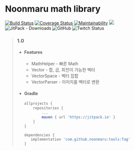 # Noonmaru math library
[![Build Status](https://travis-ci.org/noonmaru/math.svg?branch=master)](https://travis-ci.org/noonmaru/math)
[![Coverage Status](https://coveralls.io/repos/github/noonmaru/math/badge.svg?branch=master)](https://coveralls.io/github/noonmaru/math?branch=master)
[![Maintainability](https://api.codeclimate.com/v1/badges/5abbae229dbcd797e9ce/maintainability)](https://codeclimate.com/github/noonmaru/math/maintainability)
[![](https://jitpack.io/v/noonmaru/math.svg)](https://jitpack.io/#noonmaru/math)
![JitPack - Downloads](https://img.shields.io/jitpack/dm/github/noonmaru/math)
![GitHub](https://img.shields.io/github/license/noonmaru/math)
![Twitch Status](https://img.shields.io/twitch/status/hptgrm)

> ### 1.0
> * #### Features
>   * MathHelper - 빠른 Math
>   * Vector - 합, 곱, 회전이 가능한 벡터
>   * VectorSpace - 벡터 집합
>   * VectorParser - 이미지를 벡터로 변환
> * #### Gradle
>   ```groovy
>   allprojects {
> 	    repositories {
>           ...
>  	    	maven { url 'https://jitpack.io' }
>  	    }
>  	}
>   ```
>   ```groovy
>   dependencies {
>      implementation 'com.github.noonmaru:tools:Tag'
>   }
>   ```